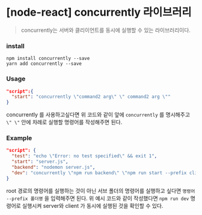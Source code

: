 # [node-react] concurrently 라이브러리

> concurrently는 서버와 클리이언트를 동시에 실행할 수 있는 라이브러리이다.

### install

```
npm install concurrently --save
yarn add concurrently --save
```

### Usage

```json
"script":{
  "start": "concurrently \"command2 arg\" \" command2 arg \""
}
```

concurrently 를 사용하고싶다면 위 코드와 같이 앞에 `concurrently` 를 명시해주고 `\" \"` 안에 차례로 실행할 명령어를 작성해주면 된다.

### Example

```json
"script": {
  "test": "echo \"Error: no test specified\" && exit 1",
  "start": "server.js",
  "backend": "nodemon server.js",
  "dev": "concurrently \"npm run backend\" \"npm run start --prefix client\""
}
```

root 경로의 명령어를 실행하는 것이 아닌 서브 폴더의 명령어를 실행하고 싶다면 `명령어 --prefix 폴더명` 을 입력해주면 된다. 위 예시 코드와 같이 작성했다면 `npm run dev` 명령어로 실행시켜 server와 client 가 동시에 실행된 것을 확인할 수 있다.
